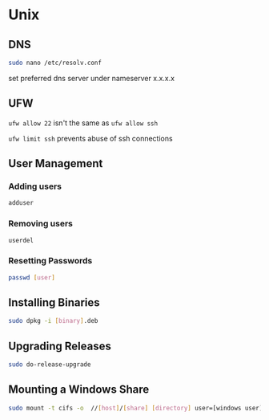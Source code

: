 # Unix

## DNS

```bash
sudo nano /etc/resolv.conf
```

set preferred dns server under nameserver x.x.x.x

## UFW

`ufw allow 22` isn't the same as `ufw allow ssh`

`ufw limit ssh` prevents abuse of ssh connections

## User Management

### Adding users

```bash
adduser
```

### Removing users

```bash
userdel
```

### Resetting Passwords

```bash
passwd [user]
```

## Installing Binaries

```bash
sudo dpkg -i [binary].deb
```

## Upgrading Releases

```bash
sudo do-release-upgrade
```

## Mounting a Windows Share

```bash
sudo mount -t cifs -o  //[host]/[share] [directory] user=[windows user]
```
